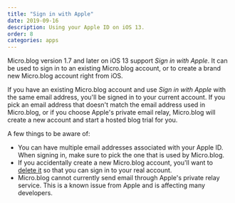 ```yaml
---
title: "Sign in with Apple"
date: 2019-09-16
description: Using your Apple ID on iOS 13.
order: 8
categories: apps
---
```


Micro.blog version 1.7 and later on iOS 13 support _Sign in with Apple_. It can be used to sign in to an existing Micro.blog account, or to create a brand new Micro.blog account right from iOS.

If you have an existing Micro.blog account and use _Sign in with Apple_ with the same email address, you'll be signed in to your current account. If you pick an email address that doesn't match the email address used in Micro.blog, or if you choose Apple's private email relay, Micro.blog will create a new account and start a hosted blog trial for you.

A few things to be aware of:

* You can have multiple email addresses associated with your Apple ID. When signing in, make sure to pick the one that is used by Micro.blog.
* If you accidentally create a new Micro.blog account, you'll want to [delete it](https://help.micro.blog/2019/deleting-account/) so that you can sign in to your real account.
* Micro.blog cannot currently send email through Apple's private relay service. This is a known issue from Apple and is affecting many developers.
